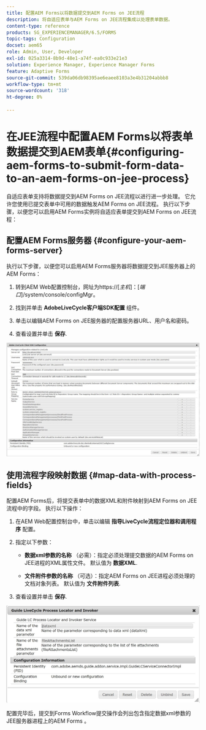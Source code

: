 ```yaml
---
title: 配置AEM Forms以将数据提交到AEM Forms on JEE流程
description: 将自适应表单与AEM Forms on JEE流程集成以处理表单数据。
content-type: reference
products: SG_EXPERIENCEMANAGER/6.5/FORMS
topic-tags: Configuration
docset: aem65
role: Admin, User, Developer
exl-id: 025a3314-8b9d-48e1-a74f-ea0c933e21e3
solution: Experience Manager, Experience Manager Forms
feature: Adaptive Forms
source-git-commit: 539da06db98395ae6eaee8103a3e4b31204abbb8
workflow-type: tm+mt
source-wordcount: '318'
ht-degree: 0%

---
```


# 在JEE流程中配置AEM Forms以将表单数据提交到AEM表单{#configuring-aem-forms-to-submit-form-data-to-an-aem-forms-on-jee-process}

自适应表单支持将数据提交到AEM Forms on JEE流程以进行进一步处理。 它允许您使用已提交表单中可用的数据触发AEM Forms on JEE流程。 执行以下步骤，以便您可以启用AEM Forms实例将自适应表单提交到AEM Forms on JEE流程：

## 配置AEM Forms服务器 {#configure-your-aem-forms-server}

执行以下步骤，以便您可以启用AEM Forms服务器将数据提交到JEE服务器上的AEM Forms：

1. 转到AEM Web配置控制台，网址为https://[*主机*]：[*端口*]/system/console/configMgr。

1. 找到并单击 **AdobeLiveCycle客户端SDK配置** 组件。
1. 单击以编辑AEM Forms on JEE服务器的配置服务器URL、用户名和密码。
1. 查看设置并单击 **保存**.

![AdobeLiveCycle客户端SDK配置](assets/clientsdkconfiguration.jpg)

## 使用流程字段映射数据 {#map-data-with-process-fields}

配置AEM Forms后，将提交表单中的数据XML和附件映射到AEM Forms on JEE流程中的字段。 执行以下操作：

1. 在AEM Web配置控制台中，单击以编辑 **指导LiveCycle流程定位器和调用程序** 配置。
1. 指定以下参数：

   * **数据xml参数的名称** （必需）：指定必须处理提交数据的AEM Forms on JEE进程的XML属性文件。 默认值为 **数据XML**.

   * **文件附件参数的名称** （可选）：指定AEM Forms on JEE进程必须处理的文档对象列表。 默认值为 **文件附件列表**.

1. 查看设置并单击 **保存**.

![指导LiveCycle流程定位器和调用程序](assets/test3.jpg)

配置完毕后，提交到Forms Workflow提交操作会列出包含指定数据xml参数的JEE服务器进程上的AEM Forms 。
